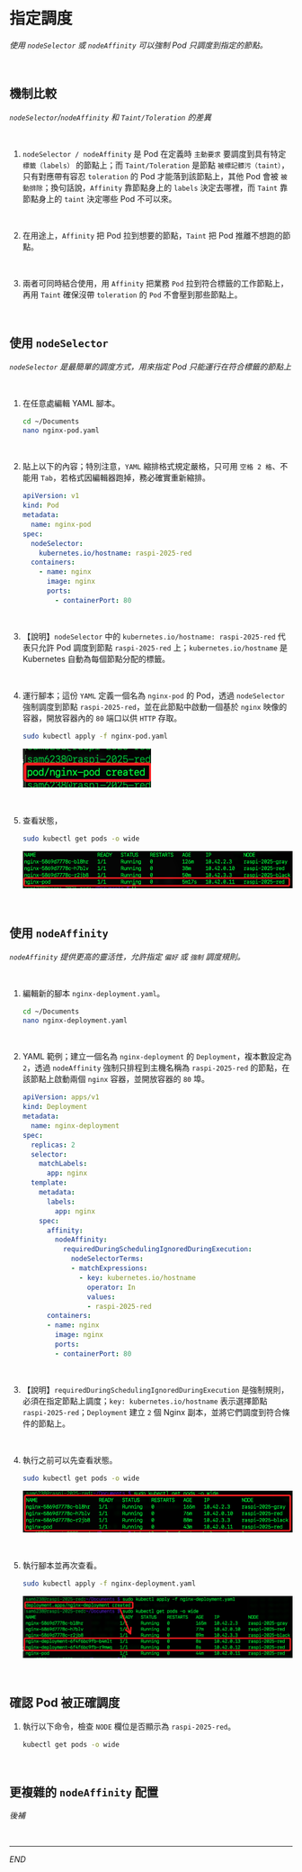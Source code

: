 # 指定調度

_使用 `nodeSelector` 或 `nodeAffinity` 可以強制 Pod 只調度到指定的節點。_

<br>

## 機制比較

_`nodeSelector`/`nodeAffinity` 和 `Taint/Toleration` 的差異_

<br>

1. `nodeSelector / nodeAffinity` 是 Pod 在定義時 `主動要求` 要調度到具有特定 `標籤（labels）` 的節點上；而 `Taint/Toleration` 是節點 `被標記髒污（taint）`，只有對應帶有容忍 `toleration` 的 Pod 才能落到該節點上，其他 Pod 會被 `被動排除`；換句話說，`Affinity` 靠節點身上的 `labels` 決定去哪裡，而 `Taint` 靠節點身上的 `taint` 決定哪些 Pod 不可以來。

<br>

2. 在用途上，`Affinity` 把 Pod 拉到想要的節點，`Taint` 把 Pod 推離不想跑的節點。

<br>

3. 兩者可同時結合使用，用 `Affinity` 把業務 `Pod` 拉到符合標籤的工作節點上，再用 `Taint` 確保沒帶 `toleration` 的 `Pod` 不會壓到那些節點上。

<br>

## 使用 `nodeSelector`

_`nodeSelector` 是最簡單的調度方式，用來指定 Pod 只能運行在符合標籤的節點上_

<br>

1. 在任意處編輯 YAML 腳本。

    ```bash
    cd ~/Documents
    nano nginx-pod.yaml
    ```

<br>

2. 貼上以下的內容；特別注意，`YAML` 縮排格式規定嚴格，只可用 `空格 2 格`、不能用 `Tab`，若格式因編輯器跑掉，務必確實重新縮排。

    ```yaml
    apiVersion: v1
    kind: Pod
    metadata:
      name: nginx-pod
    spec:
      nodeSelector:
        kubernetes.io/hostname: raspi-2025-red
      containers:
        - name: nginx
          image: nginx
          ports:
            - containerPort: 80
    ```

<br>

3. 【說明】`nodeSelector` 中的 `kubernetes.io/hostname: raspi-2025-red` 代表只允許 Pod 調度到節點 `raspi-2025-red` 上；`kubernetes.io/hostname` 是 Kubernetes 自動為每個節點分配的標籤。

<br>

4. 運行腳本；這份 `YAML` 定義一個名為 `nginx-pod` 的 Pod，透過 `nodeSelector` 強制調度到節點 `raspi-2025-red`，並在此節點中啟動一個基於 `nginx` 映像的容器，開放容器內的 `80` 端口以供 `HTTP` 存取。

    ```bash
    sudo kubectl apply -f nginx-pod.yaml
    ```

    ![](images/img_129.png)

<br>

5. 查看狀態，

    ```bash
    sudo kubectl get pods -o wide
    ```

    ![](images/img_130.png)

<br>

## 使用 `nodeAffinity`

_`nodeAffinity` 提供更高的靈活性，允許指定 `偏好` 或 `強制` 調度規則。_

<br>

1. 編輯新的腳本 `nginx-deployment.yaml`。

    ```bash
    cd ~/Documents
    nano nginx-deployment.yaml
    ```

<br>

2. YAML 範例；建立一個名為 `nginx-deployment` 的 `Deployment`，複本數設定為 `2`，透過 `nodeAffinity` 強制只排程到主機名稱為 `raspi-2025-red` 的節點，在該節點上啟動兩個 `nginx` 容器，並開放容器的 `80` 埠。

    ```yaml
    apiVersion: apps/v1
    kind: Deployment
    metadata:
      name: nginx-deployment
    spec:
      replicas: 2
      selector:
        matchLabels:
          app: nginx
      template:
        metadata:
          labels:
            app: nginx
        spec:
          affinity:
            nodeAffinity:
              requiredDuringSchedulingIgnoredDuringExecution:
                nodeSelectorTerms:
                - matchExpressions:
                  - key: kubernetes.io/hostname
                    operator: In
                    values:
                    - raspi-2025-red
          containers:
          - name: nginx
            image: nginx
            ports:
            - containerPort: 80
    ```

<br>

3. 【說明】`requiredDuringSchedulingIgnoredDuringExecution` 是強制規則，必須在指定節點上調度；`key: kubernetes.io/hostname` 表示選擇節點 `raspi-2025-red`；`Deployment` 建立 `2` 個 Nginx 副本，並將它們調度到符合條件的節點上。

<br>

4. 執行之前可以先查看狀態。

    ```bash
    sudo kubectl get pods -o wide
    ```

    ![](images/img_132.png)

<br>

5. 執行腳本並再次查看。

    ```bash
    sudo kubectl apply -f nginx-deployment.yaml
    ```

    ![](images/img_131.png)

<br>

## 確認 Pod 被正確調度

1. 執行以下命令，檢查 `NODE` 欄位是否顯示為 `raspi-2025-red`。

    ```bash
    kubectl get pods -o wide
    ```

<br>

## 更複雜的 `nodeAffinity` 配置

_後補_

<br>

___

_END_